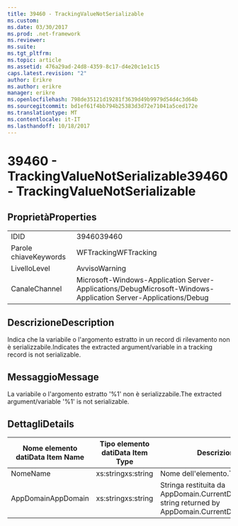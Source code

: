 ```yaml
---
title: 39460 - TrackingValueNotSerializable
ms.custom: 
ms.date: 03/30/2017
ms.prod: .net-framework
ms.reviewer: 
ms.suite: 
ms.tgt_pltfrm: 
ms.topic: article
ms.assetid: 476a29ad-24d8-4359-8c17-d4e20c1e1c15
caps.latest.revision: "2"
author: Erikre
ms.author: erikre
manager: erikre
ms.openlocfilehash: 798de35121d19281f3639d49b9979d54d4c3d64b
ms.sourcegitcommit: bd1ef61f4bb794b25383d3d72e71041a5ced172e
ms.translationtype: MT
ms.contentlocale: it-IT
ms.lasthandoff: 10/18/2017
---
```

# <a name="39460---trackingvaluenotserializable"></a><span data-ttu-id="a3cd8-102">39460 - TrackingValueNotSerializable</span><span class="sxs-lookup"><span data-stu-id="a3cd8-102">39460 - TrackingValueNotSerializable</span></span>
## <a name="properties"></a><span data-ttu-id="a3cd8-103">Proprietà</span><span class="sxs-lookup"><span data-stu-id="a3cd8-103">Properties</span></span>  
  
|||  
|-|-|  
|<span data-ttu-id="a3cd8-104">ID</span><span class="sxs-lookup"><span data-stu-id="a3cd8-104">ID</span></span>|<span data-ttu-id="a3cd8-105">39460</span><span class="sxs-lookup"><span data-stu-id="a3cd8-105">39460</span></span>|  
|<span data-ttu-id="a3cd8-106">Parole chiave</span><span class="sxs-lookup"><span data-stu-id="a3cd8-106">Keywords</span></span>|<span data-ttu-id="a3cd8-107">WFTracking</span><span class="sxs-lookup"><span data-stu-id="a3cd8-107">WFTracking</span></span>|  
|<span data-ttu-id="a3cd8-108">Livello</span><span class="sxs-lookup"><span data-stu-id="a3cd8-108">Level</span></span>|<span data-ttu-id="a3cd8-109">Avviso</span><span class="sxs-lookup"><span data-stu-id="a3cd8-109">Warning</span></span>|  
|<span data-ttu-id="a3cd8-110">Canale</span><span class="sxs-lookup"><span data-stu-id="a3cd8-110">Channel</span></span>|<span data-ttu-id="a3cd8-111">Microsoft-Windows-Application Server-Applications/Debug</span><span class="sxs-lookup"><span data-stu-id="a3cd8-111">Microsoft-Windows-Application Server-Applications/Debug</span></span>|  
  
## <a name="description"></a><span data-ttu-id="a3cd8-112">Descrizione</span><span class="sxs-lookup"><span data-stu-id="a3cd8-112">Description</span></span>  
 <span data-ttu-id="a3cd8-113">Indica che la variabile o l'argomento estratto in un record di rilevamento non è serializzabile.</span><span class="sxs-lookup"><span data-stu-id="a3cd8-113">Indicates the extracted argument/variable in a tracking record is not serializable.</span></span>  
  
## <a name="message"></a><span data-ttu-id="a3cd8-114">Messaggio</span><span class="sxs-lookup"><span data-stu-id="a3cd8-114">Message</span></span>  
 <span data-ttu-id="a3cd8-115">La variabile o l'argomento estratto '%1' non è serializzabile.</span><span class="sxs-lookup"><span data-stu-id="a3cd8-115">The extracted argument/variable '%1' is not serializable.</span></span>  
  
## <a name="details"></a><span data-ttu-id="a3cd8-116">Dettagli</span><span class="sxs-lookup"><span data-stu-id="a3cd8-116">Details</span></span>  
  
|<span data-ttu-id="a3cd8-117">Nome elemento dati</span><span class="sxs-lookup"><span data-stu-id="a3cd8-117">Data Item Name</span></span>|<span data-ttu-id="a3cd8-118">Tipo elemento dati</span><span class="sxs-lookup"><span data-stu-id="a3cd8-118">Data Item Type</span></span>|<span data-ttu-id="a3cd8-119">Descrizione</span><span class="sxs-lookup"><span data-stu-id="a3cd8-119">Description</span></span>|  
|--------------------|--------------------|-----------------|  
|<span data-ttu-id="a3cd8-120">Nome</span><span class="sxs-lookup"><span data-stu-id="a3cd8-120">Name</span></span>|<span data-ttu-id="a3cd8-121">xs:string</span><span class="sxs-lookup"><span data-stu-id="a3cd8-121">xs:string</span></span>|<span data-ttu-id="a3cd8-122">Nome dell'elemento.</span><span class="sxs-lookup"><span data-stu-id="a3cd8-122">The name of the item.</span></span>|  
|<span data-ttu-id="a3cd8-123">AppDomain</span><span class="sxs-lookup"><span data-stu-id="a3cd8-123">AppDomain</span></span>|<span data-ttu-id="a3cd8-124">xs:string</span><span class="sxs-lookup"><span data-stu-id="a3cd8-124">xs:string</span></span>|<span data-ttu-id="a3cd8-125">Stringa restituita da AppDomain.CurrentDomain.FriendlyName.</span><span class="sxs-lookup"><span data-stu-id="a3cd8-125">The string returned by AppDomain.CurrentDomain.FriendlyName.</span></span>|
